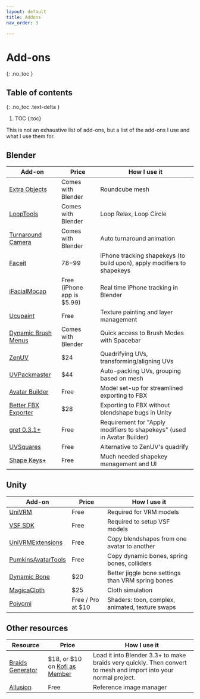 ```yaml
---
layout: default
title: Addons
nav_order: 3

---
```

# Add-ons
{: .no_toc }

## Table of contents
{: .no_toc .text-delta }

1. TOC
{:toc}

This is not an exhaustive list of add-ons, but a list of the add-ons I use and what I use them for.

## Blender

| Add-on              | Price                      | How I use it                                                            |
| ------------------- | -------------------------- | ----------------------------------------------------------------------- |
| [Extra Objects](https://docs.blender.org/manual/en/latest/addons/add_mesh/mesh_extra_objects.html)      | Comes with Blender         | Roundcube mesh                                                          |
| [LoopTools](https://docs.blender.org/manual/en/latest/addons/mesh/looptools.html)          | Comes with Blender         | Loop Relax, Loop Circle                                                 |
| [Turnaround Camera](https://docs.blender.org/manual/en/latest/addons/animation/turnaround_camera.html)   | Comes with Blender         | Auto turnaround animation                                               |
| [Faceit](https://blendermarket.com/products/faceit)              | $78-$99                    | iPhone tracking shapekeys (to build upon), apply modifiers to shapekeys |
| [iFacialMocap](https://www.ifacialmocap.com/)        | Free (iPhone app is $5.99) | Real time iPhone tracking in Blender                                    |
| [Ucupaint](https://github.com/ucupumar/ucupaint)            | Free                       | Texture painting and layer management                                   |
| [Dynamic Brush Menus](https://docs.blender.org/manual/en/latest/addons/interface/brush_menus.html) | Comes with Blender         | Quick access to Brush Modes with Spacebar                               |
| [ZenUV](https://blendermarket.com/products/zen-uv)               | $24                        | Quadrifying UVs, transforming/aligning UVs                              |
| [UVPackmaster](https://uvpackmaster.com/)        | $44                        | Auto-packing UVs, grouping based on mesh                                |
| [Avatar Builder](https://github.com/Mysteryem/AvatarBuilder)      | Free                       | Model set-up for streamlined exporting to FBX                           |
| [Better FBX Exporter](https://www.blendermarket.com/products/better-fbx-importer--exporter) | $28                        | Exporting to FBX without blendshape bugs in Unity                       |
| [gret 0.3.1+](https://github.com/greisane/gret)         | Free                       | Requirement for "Apply modifiers to shapekeys" (used in Avatar Builder) |
| [UVSquares](https://github.com/Radivarig/UvSquares)           | Free                       | Alternative to ZenUV's quadrify                                         |
| [Shape Keys+](https://github.com/MichaelGlenMontague/shape_keys_plus)         | Free                       | Much needed shapekey management and UI                                  |

## Unity

| Add-on             | Price             | How I use it                                      |
| ------------------ | ----------------- | ------------------------------------------------- |
| [UniVRM](https://github.com/vrm-c/UniVRM)             | Free              | Required for VRM models                           |
| [VSF SDK](https://github.com/emilianavt/VSeeFaceSDK)            | Free              | Required to setup VSF models                      |
| [UniVRMExtensions](https://github.com/esperecyan/UniVRMExtensions)   | Free              | Copy blendshapes from one avatar to another       |
| [PumkinsAvatarTools](https://github.com/rurre/PumkinsAvatarTools) | Free              | Copy dynamic bones, spring bones, colliders       |
| [Dynamic Bone](https://assetstore.unity.com/packages/tools/animation/dynamic-bone-16743)       | $20               | Better jiggle bone settings than VRM spring bones |
| [MagicaCloth](https://assetstore.unity.com/packages/tools/physics/magica-cloth-160144)        | $25               | Cloth simulation                                  |
| [Poiyomi](https://github.com/poiyomi/PoiyomiToonShader)            | Free / Pro at $10 | Shaders: toon, complex, animated, texture swaps   |


## Other resources

| Resource            | Price                      | How I use it                                                            |
| ------------------- | -------------------------- | ----------------------------------------------------------------------- |
|[Braids Generator](https://carls3d.gumroad.com/l/braids)|$18, or $10 on [Kofi as Member](https://ko-fi.com/carlsu/tiers)| Load it into Blender 3.3+ to make braids very quickly. Then convert to mesh and import into your normal project.|
|[Allusion](https://allusion-app.github.io/)|Free|Reference image manager|